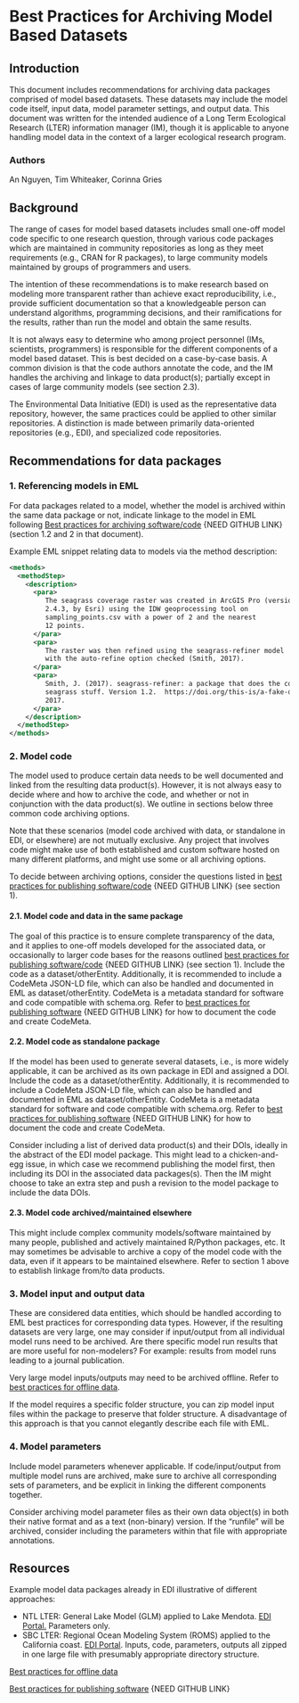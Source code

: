 # Best Practices for Archiving Model Based Datasets

## Introduction

This document includes recommendations for archiving data packages comprised of model based datasets. These datasets may include the model code itself, input data, model parameter settings, and output data. This document was written for the intended audience of a Long Term Ecological Research (LTER) information manager (IM), though it is applicable to anyone handling model data in the context of a larger ecological research program.

### Authors

An Nguyen, Tim Whiteaker, Corinna Gries

## Background

The range of cases for model based datasets includes small one-off model code specific to one research question, through various code packages which are maintained in community repositories as long as they meet requirements (e.g., CRAN for R packages), to large community models maintained by groups of programmers and users. 

The intention of these recommendations is to make research based on modeling more transparent rather than achieve exact reproducibility, i.e., provide sufficient documentation so that a knowledgeable person can understand algorithms, programming decisions, and their ramifications for the results, rather than run the model and obtain the same results.

It is not always easy to determine who among project personnel (IMs, scientists, programmers) is responsible for the different components of a model based dataset. This is best decided on a case-by-case basis. A common division is that the code authors annotate the code, and the IM handles the archiving and linkage to data product(s); partially except in cases of large community models (see section 2.3). 

The Environmental Data Initiative (EDI) is used as the representative data repository, however, the same practices could be applied to other similar repositories. A distinction is made between primarily data-oriented repositories (e.g., EDI), and specialized code repositories. 

## Recommendations for data packages

### 1. Referencing models in EML

For data packages related to a model, whether the model is archived within the same data package or not, indicate linkage to the model in EML following [Best practices for archiving software/code](https://docs.google.com/document/d/1BcDgTtrcC6bt814xnJT_aAHf_6booU2nMI83PWc7ots/edit#) {NEED GITHUB LINK} (section 1.2 and 2 in that document). 

Example EML snippet relating data to models via the method description:

```xml
<methods>
  <methodStep>
    <description>
      <para>           
         The seagrass coverage raster was created in ArcGIS Pro (version
         2.4.3, by Esri) using the IDW geoprocessing tool on
         sampling_points.csv with a power of 2 and the nearest
         12 points.
      </para>
      <para>
         The raster was then refined using the seagrass-refiner model
         with the auto-refine option checked (Smith, 2017).
      </para>
      <para>
         Smith, J. (2017). seagrass-refiner: a package that does the cool
         seagrass stuff. Version 1.2.  https://doi.org/this-is/a-fake-doi,
         2017.
      </para>
    </description>
  </methodStep>
</methods>
```

### 2. Model code

The model used to produce certain data needs to be well documented and linked from the resulting data product(s). However, it is not always easy to decide where and how to archive the code, and whether or not in conjunction with the data product(s). We outline in sections below three common code archiving options.

Note that these scenarios (model code archived with data, or standalone in EDI, or elsewhere) are not mutually exclusive. Any project that involves code might make use of both established and custom software hosted on many different platforms, and might use some or all archiving options.

To decide between archiving options, consider the questions listed in [best practices for publishing software/code](https://docs.google.com/document/d/1BcDgTtrcC6bt814xnJT_aAHf_6booU2nMI83PWc7ots/edit#) {NEED GITHUB LINK} (see section 1).

#### 2.1. Model code and data in the same package

The goal of this practice is to ensure complete transparency of the data, and it applies to one-off models developed for the associated data, or occasionally to larger code bases for the reasons outlined [best practices for publishing software/code](https://docs.google.com/document/d/1BcDgTtrcC6bt814xnJT_aAHf_6booU2nMI83PWc7ots/edit#) {NEED GITHUB LINK} (see section 1). Include the code as a dataset/otherEntity. Additionally, it is recommended to include a CodeMeta JSON-LD file, which can also be handled and documented in EML as dataset/otherEntity. CodeMeta is a metadata standard for software and code compatible with schema.org. Refer to [best practices for publishing software](https://docs.google.com/document/d/1BcDgTtrcC6bt814xnJT_aAHf_6booU2nMI83PWc7ots/edit#) {NEED GITHUB LINK} for how to document the code and create CodeMeta.

#### 2.2. Model code as standalone package

If the model has been used to generate several datasets, i.e., is more widely applicable, it can be archived as its own package in EDI and assigned a DOI. Include the code as a dataset/otherEntity. Additionally, it is recommended to include a CodeMeta JSON-LD file, which can also be handled and documented in EML as dataset/otherEntity. CodeMeta is a metadata standard for software and code compatible with schema.org. Refer to [best practices for publishing software](https://docs.google.com/document/d/1BcDgTtrcC6bt814xnJT_aAHf_6booU2nMI83PWc7ots/edit#) {NEED GITHUB LINK} for how to document the code and create CodeMeta.

Consider including a list of derived data product(s) and their DOIs, ideally in the abstract of the EDI model package. This might lead to a chicken-and-egg issue, in which case we recommend publishing the model first, then including its DOI in the associated data packages(s). Then the IM might choose to take an extra step and push a revision to the model package to include the data DOIs.

#### 2.3. Model code archived/maintained elsewhere

This might include complex community models/software maintained by many people, published and actively maintained R/Python packages, etc. It may sometimes be advisable to archive a copy of the model code with the data, even if it appears to be maintained elsewhere. Refer to section 1 above to establish linkage from/to data products. 

### 3. Model input and output data

These are considered data entities, which should be handled according to EML best practices for corresponding data types. However, if the resulting datasets are very large, one may consider if input/output from all individual model runs need to be archived. Are there specific model run results that are more useful for non-modelers? For example: results from model runs leading to a journal publication.

Very large model inputs/outputs may need to be archived offline. Refer to [best practices for offline data](https://github.com/EDIorg/data-package-best-practices/blob/master/non_tabular/offline_data.md).

If the model requires a specific folder structure, you can zip model input files within the package to preserve that folder structure. A disadvantage of this approach is that you cannot elegantly describe each file with EML.

### 4. Model parameters

Include model parameters whenever applicable. If code/input/output from multiple model runs are archived, make sure to archive all corresponding sets of parameters, and be explicit in linking the different components together.

Consider archiving model parameter files as their own data object(s) in both their native format and as a text (non-binary) version. If the “runfile” will be archived, consider including the parameters within that file with appropriate annotations.

## Resources

Example model data packages already in EDI illustrative of different approaches:

* NTL LTER: General Lake Model (GLM) applied to Lake Mendota. [EDI Portal.](https://portal.edirepository.org/nis/mapbrowse?packageid=knb-lter-ntl.348.2) Parameters only.
* SBC LTER: Regional Ocean Modeling System (ROMS) applied to the California coast. [EDI Portal](https://portal.edirepository.org/nis/mapbrowse?scope=knb-lter-sbc&identifier=126). Inputs, code, parameters, outputs all zipped in one large file with presumably appropriate directory structure. 

[Best practices for offline data](https://github.com/EDIorg/data-package-best-practices/blob/master/non_tabular/offline_data.md)

[Best practices for publishing software](https://docs.google.com/document/d/1BcDgTtrcC6bt814xnJT_aAHf_6booU2nMI83PWc7ots/edit#) {NEED GITHUB LINK}
